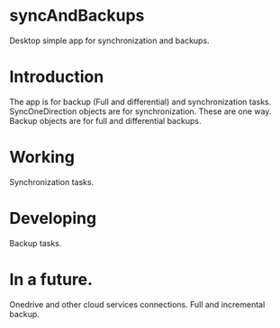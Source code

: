 # syncAndBackups
Desktop simple app for synchronization and backups.

# Introduction
The app is for backup (Full and differential) and synchronization tasks.
SyncOneDirection objects are for synchronization. These are one way.
Backup objects are for full and differential backups.


# Working
Synchronization tasks.

# Developing
Backup tasks.

# In a future.
Onedrive and other cloud services connections. 
Full and incremental backup.

